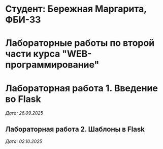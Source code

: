 # Студент: Бережная Маргарита, ФБИ-33

# Лабораторные работы по второй части курса "WEB-программирование"

# Лабораторная работа 1. Введение во Flask

*Дата: 26.09.2025*

## Лабораторная работа 2. Шаблоны в Flask

*Дата: 02.10.2025*
